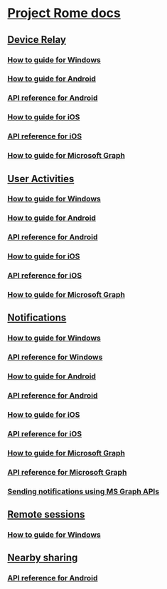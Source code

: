 # [Project Rome docs](index.md)

## [Device Relay](devicerelay/index.md)
### [How to guide for Windows](devicerelay/how-to-guide-for-windows.md)
### [How to guide for Android](devicerelay/how-to-guide-for-android.md)
### [API reference for Android](devicerelay/api-reference-for-android.md)
### [How to guide for iOS](devicerelay/how-to-guide-for-ios.md)
### [API reference for iOS](devicerelay/api-reference-for-ios.md)
### [How to guide for Microsoft Graph](devicerelay/how-to-guide-for-microsoft-graph.md)

## [User Activities](user-activities/index.md)
### [How to guide for Windows](user-activities/how-to-guide-for-windows.md)
### [How to guide for Android](user-activities/how-to-guide-for-android.md)
### [API reference for Android](user-activities/api-reference-for-android.md)
### [How to guide for iOS](user-activities/how-to-guide-for-ios.md)
### [API reference for iOS](user-activities/api-reference-for-ios.md)
### [How to guide for Microsoft Graph](user-activities/how-to-guide-for-microsoft-graph.md)

## [Notifications](notifications/index.md)
### [How to guide for Windows](notifications/how-to-guide-for-windows.md)
### [API reference for Windows](notifications//api-reference-for-windows/index.md)
### [How to guide for Android](notifications/how-to-guide-for-android.md)
### [API reference for Android](notifications/api-reference-for-android.md)
### [How to guide for iOS](notifications/how-to-guide-for-ios.md)
### [API reference for iOS](notifications/api-reference-for-ios/index.md)
### [How to guide for Microsoft Graph](notifications/sending-notifications.md)
### [API reference for Microsoft Graph](notifications/api-reference-for-windows/usernotifications/index.md)
### [Sending notifications using MS Graph APIs](notifications/sending-notifications.md)

## [Remote sessions](remote-sessions/index.md)
### [How to guide for Windows](remote-sessions/how-to-guide-for-windows.md)

## [Nearby sharing](nearby-sharing/index.md)
### [API reference for Android](nearby-sharing/api-reference-for-android.md)